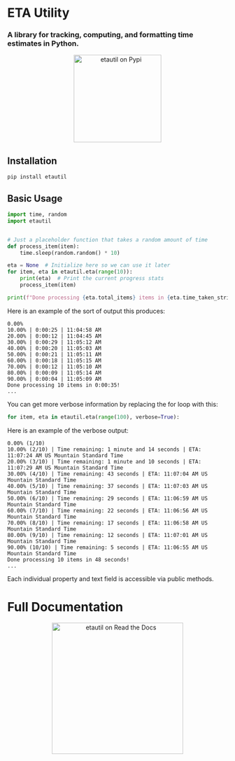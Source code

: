 # ETA Utility
### A library for tracking, computing, and formatting time estimates in Python.

<p align="center"><a href="https://pypi.org/project/etautil/"><img src="https://pypi.org/static/images/logo-large.9f732b5f.svg" width="200px" alt="etautil on Pypi"></a></p>

## Installation
```commandline
pip install etautil
```

## Basic Usage
```python
import time, random
import etautil


# Just a placeholder function that takes a random amount of time
def process_item(item):
    time.sleep(random.random() * 10)

eta = None  # Initialize here so we can use it later
for item, eta in etautil.eta(range(10)):
    print(eta)  # Print the current progress stats
    process_item(item)

print(f"Done processing {eta.total_items} items in {eta.time_taken_string()}!\n")
```

Here is an example of the sort of output this produces:
```
0.00%
10.00% | 0:00:25 | 11:04:58 AM
20.00% | 0:00:12 | 11:04:45 AM
30.00% | 0:00:29 | 11:05:12 AM
40.00% | 0:00:20 | 11:05:03 AM
50.00% | 0:00:21 | 11:05:11 AM
60.00% | 0:00:18 | 11:05:15 AM
70.00% | 0:00:12 | 11:05:10 AM
80.00% | 0:00:09 | 11:05:14 AM
90.00% | 0:00:04 | 11:05:09 AM
Done processing 10 items in 0:00:35!
...
```

You can get more verbose information by replacing the for loop with this:
```python
for item, eta in etautil.eta(range(100), verbose=True):
```
Here is an example of the verbose output:
```
0.00% (1/10)
10.00% (2/10) | Time remaining: 1 minute and 14 seconds | ETA: 11:07:24 AM US Mountain Standard Time
20.00% (3/10) | Time remaining: 1 minute and 10 seconds | ETA: 11:07:29 AM US Mountain Standard Time
30.00% (4/10) | Time remaining: 43 seconds | ETA: 11:07:04 AM US Mountain Standard Time
40.00% (5/10) | Time remaining: 37 seconds | ETA: 11:07:03 AM US Mountain Standard Time
50.00% (6/10) | Time remaining: 29 seconds | ETA: 11:06:59 AM US Mountain Standard Time
60.00% (7/10) | Time remaining: 22 seconds | ETA: 11:06:56 AM US Mountain Standard Time
70.00% (8/10) | Time remaining: 17 seconds | ETA: 11:06:58 AM US Mountain Standard Time
80.00% (9/10) | Time remaining: 12 seconds | ETA: 11:07:01 AM US Mountain Standard Time
90.00% (10/10) | Time remaining: 5 seconds | ETA: 11:06:55 AM US Mountain Standard Time
Done processing 10 items in 48 seconds!
...
```

Each individual property and text field is accessible via public methods.

# Full Documentation
<p align="center"><a href="https://python-etautil.readthedocs.io/en/latest/index.html"><img src="https://brand-guidelines.readthedocs.org/_images/logo-wordmark-vertical-dark.png" width="300px" alt="etautil on Read the Docs"></a></p>
